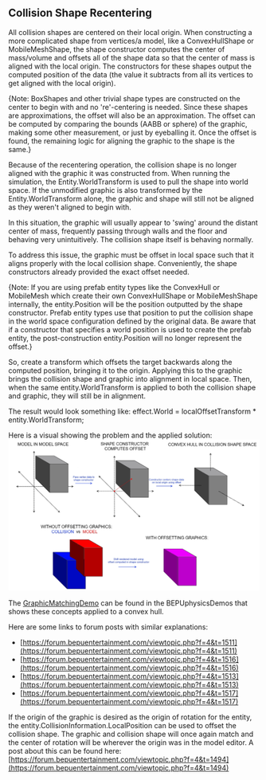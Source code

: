 ## Collision Shape Recentering

All collision shapes are centered on their local origin. When constructing a more complicated shape from vertices/a model, like a ConvexHullShape or MobileMeshShape, the shape constructor computes the center of mass/volume and offsets all of the shape data so that the center of mass is aligned with the local origin. The constructors for these shapes output the computed position of the data (the value it subtracts from all its vertices to get aligned with the local origin).

{Note: BoxShapes and other trivial shape types are constructed on the center to begin with and no 're'-centering is needed. Since these shapes are approximations, the offset will also be an approximation. The offset can be computed by comparing the bounds (AABB or sphere) of the graphic, making some other measurement, or just by eyeballing it. Once the offset is found, the remaining logic for aligning the graphic to the shape is the same.} 

Because of the recentering operation, the collision shape is no longer aligned with the graphic it was constructed from. When running the simulation, the Entity.WorldTransform is used to pull the shape into world space. If the unmodified graphic is also transformed by the Entity.WorldTransform alone, the graphic and shape will still not be aligned as they weren't aligned to begin with.

In this situation, the graphic will usually appear to 'swing' around the distant center of mass, frequently passing through walls and the floor and behaving very unintuitively. The collision shape itself is behaving normally.

To address this issue, the graphic must be offset in local space such that it aligns properly with the local collision shape. Conveniently, the shape constructors already provided the exact offset needed. 

{Note: If you are using prefab entity types like the ConvexHull or MobileMesh which create their own ConvexHullShape or MobileMeshShape internally, the entity.Position will be the position outputted by the shape constructor. Prefab entity types use that position to put the collision shape in the world space configuration defined by the original data. Be aware that if a constructor that specifies a world position is used to create the prefab entity, the post-construction entity.Position will no longer represent the offset.}

So, create a transform which offsets the target backwards along the computed position, bringing it to the origin. Applying this to the graphic brings the collision shape and graphic into alignment in local space. Then, when the same entity.WorldTransform is applied to both the collision shape and graphic, they will still be in alignment.

The result would look something like:
effect.World = localOffsetTransform * entity.WorldTransform;

Here is a visual showing the problem and the applied solution:
![offsetexplanation.jpg](images/recentering/offsetexplanation.jpg)

The [GraphicMatchingDemo](../BEPUphysicsDemos/Demos/Extras/GraphicMatchingDemo.cs) can be found in the BEPUphysicsDemos that shows these concepts applied to a convex hull.

Here are some links to forum posts with similar explanations:
* [https://forum.bepuentertainment.com/viewtopic.php?f=4&t=1511](https://forum.bepuentertainment.com/viewtopic.php?f=4&t=1511)
* [https://forum.bepuentertainment.com/viewtopic.php?f=4&t=1516](https://forum.bepuentertainment.com/viewtopic.php?f=4&t=1516)
* [https://forum.bepuentertainment.com/viewtopic.php?f=4&t=1513](https://forum.bepuentertainment.com/viewtopic.php?f=4&t=1513)
* [https://forum.bepuentertainment.com/viewtopic.php?f=4&t=1517](https://forum.bepuentertainment.com/viewtopic.php?f=4&t=1517)

If the origin of the graphic is desired as the origin of rotation for the entity, the entity.CollisionInformation.LocalPosition can be used to offset the collision shape. The graphic and collision shape will once again match and the center of rotation will be wherever the origin was in the model editor. A post about this can be found here:
[https://forum.bepuentertainment.com/viewtopic.php?f=4&t=1494](https://forum.bepuentertainment.com/viewtopic.php?f=4&t=1494)
